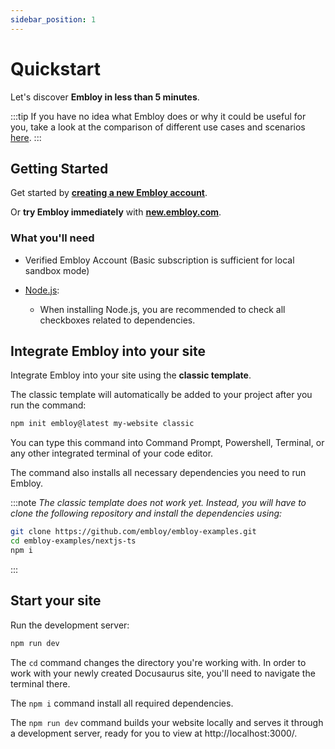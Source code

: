 ```yaml
---
sidebar_position: 1
---
```


# Quickstart

Let's discover **Embloy in less than 5 minutes**.

:::tip
If you have no idea what Embloy does or why it could be useful for you, take a look at the comparison of different use cases and scenarios [here](./core/service-comparison).
:::

## Getting Started

Get started by **[creating a new Embloy account](https://embloy.com/register)**.

Or **try Embloy immediately** with **[new.embloy.com](https://vercel.com/new/clone?repository-url=https://github.com/Embloy/Embloy-Examples/tree/main/nextjs-ts&project-name=create-embloy-nextjs-ts&repository-name=create-embloy-nextjs-ts)**.

### What you'll need

- Verified Embloy Account (Basic subscription is sufficient for local sandbox mode)

- [Node.js](https://nodejs.org/en/download/):
  - When installing Node.js, you are recommended to check all checkboxes related to dependencies.

## Integrate Embloy into your site

Integrate Embloy into your site using the **classic template**.

The classic template will automatically be added to your project after you run the command:

```bash
npm init embloy@latest my-website classic
```

You can type this command into Command Prompt, Powershell, Terminal, or any other integrated terminal of your code editor.

The command also installs all necessary dependencies you need to run Embloy.

:::note
_The classic template does not work yet. Instead, you will have to clone the following repository and install the dependencies using:_
```bash
git clone https://github.com/embloy/embloy-examples.git
cd embloy-examples/nextjs-ts
npm i
```
:::

## Start your site

Run the development server:

```bash
npm run dev
```

The `cd` command changes the directory you're working with. In order to work with your newly created Docusaurus site, you'll need to navigate the terminal there.

The `npm i` command install all required dependencies.

The `npm run dev` command builds your website locally and serves it through a development server, ready for you to view at http://localhost:3000/.
